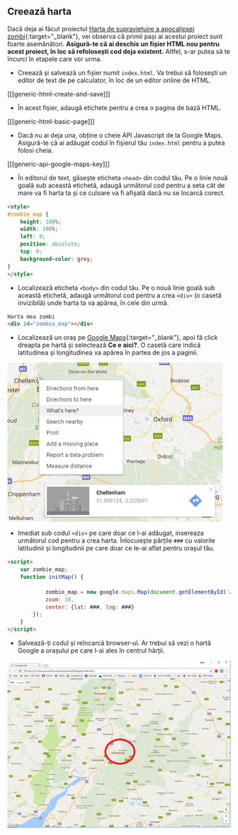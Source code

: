 ## Creează harta

Dacă deja ai făcut proiectul [Harta de supraviețuire a apocalipsei zombi](https://projects.raspberrypi.org/en/projects/zombie-apocalypse-map){:target="_blank"}, vei observa că primii pași ai acestui proiect sunt foarte asemănători. **Asigură-te că ai deschis un fișier HTML nou pentru acest proiect, în loc să refolosești cod deja existent.** Altfel, s-ar putea să te încurci în etapele care vor urma.

+ Creează și salvează un fișier numit `index.html`. Va trebui să folosești un editor de text de pe calculator, în loc de un editor online de HTML.

[[[generic-html-create-and-save]]]

+ În acest fișier, adaugă etichete pentru a crea o pagina de bază HTML.

[[[generic-html-basic-page]]]

+ Dacă nu ai deja una, obține o cheie API Javascript de la Google Maps. Asigură-te că ai adăugat codul în fișierul tău `index.html` pentru a putea folosi cheia.

[[[generic-api-google-maps-key]]]

+ În editorul de text, găsește eticheta `<head>` din codul tău. Pe o linie nouă goală sub această etichetă, adaugă următorul cod pentru a seta cât de mare va fi harta ta și ce culoare va fi afișată dacă nu se încarcă corect.

```html
<style>
#zombie_map {
    height: 100%;
    width: 100%;
    left: 0;
    position: absolute;
    top: 0;  
    background-color: grey;
}
</style>
```

+ Localizează eticheta `<body>` din codul tău. Pe o nouă linie goală sub această etichetă, adaugă următorul cod pentru a crea `<div>` (o casetă invizibilă) unde harta ta va apărea, în cele din urmă.

```html
Harta mea zombi
<div id="zombie_map"></div>
```

+ Localizează un oraș pe [Google Maps](http://maps.google.com){:target="_blank"}, apoi fă click dreapta pe hartă și selectează **Ce e aici?**. O casetă care indică latitudinea și longitudinea va apărea în partea de jos a paginii.

![Găsirea latitudinii și a longitudinii](images/whats-here.png)

+ Imediat sub codul `<div>` pe care doar ce l-ai adăugat, insereaza următorul cod pentru a crea harta. Înlocuiește părțile `###` cu valorile latitudinii și longitudinii pe care doar ce le-ai aflat pentru orașul tău.

```html
<script>
    var zombie_map;
    function initMap() {

            zombie_map = new google.maps.Map(document.getElementById('zombie_map'), {
            zoom: 10,
            center: {lat: ###, lng: ###}
        });
    }
</script>
```

+ Salvează-ți codul și reîncarcă browser-ul. Ar trebui să vezi o hartă Google a orașului pe care l-ai ales în centrul hărții.

![Centered map](images/centered-map.png)